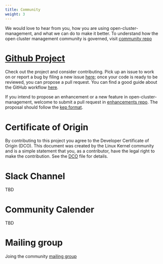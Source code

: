 ```yaml
---
title: Community
weight: 3
---
```


We would love to hear from you, how you are using open-cluster-management, and what we can do to make it better. To understand how the open cluster management community is governed, visit [community repo](https://github.com/open-cluster-management/community)

# [Github Project](https://github.com/open-cluster-management)

Check out the project and consider contributing. Pick up an issue to work on or report a bug by filing a new issue [here](https://github.com/open-cluster-management/community/issues); once your code is ready to be reviewed, you can propose a pull request. You can find a good guide about the GitHub workflow [here](https://git-scm.com/book/en/v2/GitHub-Contributing-to-a-Project).

If you intend to propose an enhancement or a new feature in open-cluster-management, welcome to submit a pull request in [enhancements repo](https://github.com/open-cluster-management/enhancements). The proposal should follow the [kep format](https://github.com/kubernetes/enhancements/blob/master/keps/NNNN-kep-template/README.md).

# Certificate of Origin

By contributing to this project you agree to the Developer Certificate of
Origin (DCO). This document was created by the Linux Kernel community and is a
simple statement that you, as a contributor, have the legal right to make the
contribution. See the [DCO](DCO) file for details.

# Slack Channel

TBD

# Community Calender

TBD

# Mailing group

Joing the community [mailing group](open-cluster-management@googlegroup.com )